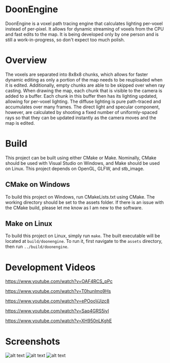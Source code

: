 # DoonEngine
DoonEngine is a voxel path tracing engine that calculates lighting per-voxel instead of per-pixel. It allows for dynamic streaming of voxels from the CPU and fast edits to the map. It is being developed only by one person and is still a work-in-progress, so don't expect too much polish.

# Overview
The voxels are separated into 8x8x8 chunks, which allows for faster dynamic editing as only a portion of the map needs to be reuploaded when it is edited. Additionally, empty chunks are able to be skipped over when ray casting. When drawing the map, each chunk that is visible to the camera is added to a buffer. Each chunk in this buffer then has its lighting updated, allowing for per-voxel lighting. The diffuse lighting is pure path-traced and accumulates over many frames. The direct light and specular component, however, are calculated by shooting a fixed number of uniformly-spaced rays so that they can be updated instantly as the camera moves and the map is edited.

# Build
This project can be built using either CMake or Make. Nominally, CMake should be used with Visual Studio on Windows, and Make should be used on Linux. This project depends on OpenGL, GLFW, and stb_image.

## CMake on Windows
To build this project on Windows, run CMakeLists.txt using CMake. The working directory should be set to the assets folder. If there is an issue with the CMake build, please let me know as I am new to the software.

## Make on Linux
To build this project on Linux, simply run `make`. The built executable will be located at `build/doonengine`. To run it, first navigate to the `assets` directory, then run `../build/doonengine`.

# Development Videos
https://www.youtube.com/watch?v=OAF4RCS_pPc

https://www.youtube.com/watch?v=T0hunImo9Hs

https://www.youtube.com/watch?v=ePOooVJizc8

https://www.youtube.com/watch?v=Saq4GRS5iyI

https://www.youtube.com/watch?v=XH950nLKghE

# Screenshots

![alt text](https://github.com/frozein/VoxelEngine/blob/master/assets/screenshots/1.PNG)
![alt text](https://github.com/frozein/VoxelEngine/blob/master/assets/screenshots/2.PNG)
![alt text](https://github.com/frozein/VoxelEngine/blob/master/assets/screenshots/3.PNG)
